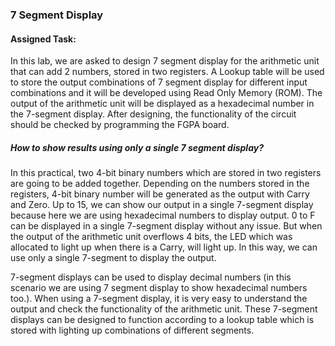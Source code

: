 ### 7 Segment Display

#### Assigned Task:

<p>In this lab, we are asked to design 7 segment display for the arithmetic unit that can add 2 numbers, stored in two registers. A Lookup table will be used to store the output combinations of 7 segment display for different input combinations and it will be developed using Read Only Memory (ROM). The output of the arithmetic
unit will be displayed as a hexadecimal number in the 7-segment display. After designing, the functionality of the circuit should be checked by programming the FGPA board.</p>

##### How to show results using only a single 7 segment display?

<p>In this practical, two 4-bit binary numbers which are stored in two registers are going to be added together. Depending on the numbers stored in the registers, 4-bit binary number will be generated as the output with Carry and Zero. Up to 15, we can show our output in a single 7-segment display because here we are using hexadecimal
numbers to display output. 0 to F can be displayed in a single 7-segment display without any issue. But when the output of the arithmetic unit overflows 4 bits, the LED which was allocated to light up when there is a Carry, will light up. In this way,
we can use only a single 7-segment to display the output.</p>


<p>7-segment displays can be used to display decimal numbers (in this scenario we are using 7 segment display to show hexadecimal numbers too.). When using a 7-segment display, it is very easy to understand the output and check the functionality of the arithmetic unit. These 7-segment displays can be designed to function according to a lookup table which is stored with lighting up combinations of different segments.</p>